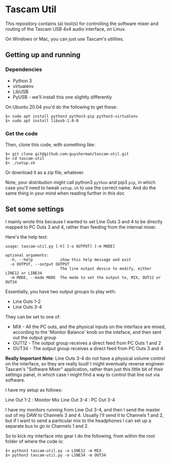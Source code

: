 # Tascam Util

This repository contains (a) tool(s) for controlling the software  mixer and routing of the Tascam USB 4x4 audio interface, on Linux.

On Windows or Mac, you can just use Tascam's utilities.

## Getting up and running

### Dependencies

* Python 3
* virtualenv
* LibUSB
* PyUSB - we'll install this one slightly differently

On Ubuntu 20.04 you'd do the following to get these:

```
$> sudo apt install python3 python3-pip python3-virtualenv
$> sudo apt install libusb-1.0-0
```

### Get the code

Then, clone this code, with something like:

```
$> git clone git@github.com:guysherman/tascam-util.git
$> cd tascam-util
$> ./setup.sh
```

Or download it as a zip file, whatever.

Note, your distribution might call python3 `python` and pip3 `pip`, in which case you'll need to 
tweak `setup.sh` to use the correct name. And do the same thing in your mind when reading further in this doc

## Set some settings

I mainly wrote this because I wanted to set Line Outs 3 and 4 to be directly mapped to PC Outs 3 and 4, rather than feeding from the internal mixer.

Here's the help text:

```
usage: tascam-util.py [-h] [-o OUTPUT] [-m MODE]

optional arguments:
  -h, --help            show this help message and exit
  -o OUTPUT, --output OUTPUT
                        The line output device to modify, either LINE12 or LINE34
  -m MODE, --mode MODE  The mode to set the output to, MIX, OUT12 or OUT34
  ```

Essentially, you have two output groups to play with:
* Line Outs 1-2
* Line Outs 3-4

They can be set to one of:
* MIX - All the PC outs, and the physical inputs on the interface are mixed, according to the 'Monitor Balance' knob on the inteface, and then sent out the output group
* OUT12 - The output group receives a direct feed from PC Outs 1 and 2
* OUT34 - The output group receives a direct feed from PC Outs 3 and 4

**Really Important Note**: Line Outs 3-4 do not have a physical volume control on the interface, so they are really loud! I might eventually reverse engineer Tascam's "Software Mixer" application, rather than just this little bit of their settings panel, in which case I might find a way to control that line out via software.

I have my setup as follows:

Line Out 1-2 : Monitor Mix
Line Out 3-4 : PC Out 3-4

I have my monitors running from Line Out 3-4, and then I send the master out of my DAW to Channels 3 and 4. Usually I'll send it to Channels 1 and 2, but if I want to send a particular mix to the headphones I can set up a separate bus to go to Channels 1 and 2.

So to kick my interface into gear I do the following, from within the root folder of where the code is:

```
$> python3 tascam-util.py -o LINE12 -m MIX
$> python3 tascam-util.py -o LINE34 -m OUT34

```

